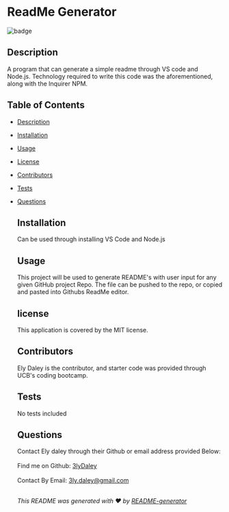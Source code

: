 # ReadMe Generator
  
  ![badge](https://img.shields.io/badge/license-MIT-brightgreen)<br />

  ## Description
  A program that can generate a simple readme through VS code and Node.js. Technology required to write this code was the aforementioned, along with the Inquirer NPM.

  ## Table of Contents
- [Description](#description)
- [Installation](#installation)
- [Usage](#usage)
- [License](#license)
- [Contributors](#contributors)
- [Tests](#tests)
- [Questions](#questions)

  ## Installation
    Can be used through installing VS Code and Node.js

  ## Usage
    This project will be used to generate README's with user input for any given GitHub project Repo. The file can be pushed to the repo, or copied and pasted into Githubs ReadMe editor.
  
  ## license 
    This application is covered by the MIT license.


  ## Contributors
    Ely Daley is the contributor, and starter code was provided through UCB's coding bootcamp.

  ## Tests
    No tests included

  ## Questions
    Contact Ely daley through their Github or email address provided Below: <br/>
    </br>
    Find me on Github: [3lyDaley](https://github.com/3lyDaley
    )</br>
    </br>
    Contact By Email: 3ly.daley@gmail.com</br></br>

    _This README was generated with ❤️ by [README-generator](https://github.com/3lyDaley/ReadMe-Generator)_
